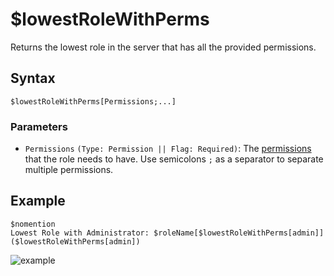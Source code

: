 # $lowestRoleWithPerms
Returns the lowest role in the server that has all the provided permissions.

## Syntax
```
$lowestRoleWithPerms[Permissions;...]
```

### Parameters
- `Permissions` `(Type: Permission || Flag: Required)`: The [permissions](../resources/permissions.md) that the role needs to have. Use semicolons `;` as a separator to separate multiple permissions.

## Example
```
$nomention
Lowest Role with Administrator: $roleName[$lowestRoleWithPerms[admin]] ($lowestRoleWithPerms[admin])
```

![example](https://user-images.githubusercontent.com/69215413/123529558-7c73e600-d6bf-11eb-9716-9f217ac1bac0.png)
